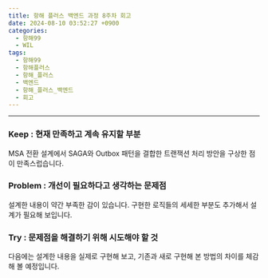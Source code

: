 ```yaml
---
title: 항해 플러스 백엔드 과정 8주차 회고
date: 2024-08-10 03:52:27 +0900
categories:
  - 항해99
  - WIL
tags:
  - 항해99
  - 항해플러스
  - 항해_플러스
  - 백엔드
  - 항해_플러스_백엔드
  - 회고
---
```

---

### **Keep : 현재 만족하고 계속 유지할 부분**

MSA 전환 설계에서 SAGA와 Outbox 패턴을 결합한 트랜잭션 처리 방안을 구상한 점이 만족스럽습니다.

### **Problem : 개선이 필요하다고 생각하는 문제점**

설계한 내용이 약간 부족한 감이 있습니다. 구현한 로직들의 세세한 부분도 추가해서 설계가 필요해 보입니다.

### **Try : 문제점을 해결하기 위해 시도해야 할 것**

다음에는 설계한 내용을 실제로 구현해 보고, 기존과 새로 구현해 본 방법의 차이를 체감해 볼 예정입니다.